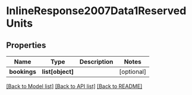 # InlineResponse2007Data1ReservedUnits

## Properties
Name | Type | Description | Notes
------------ | ------------- | ------------- | -------------
**bookings** | **list[object]** |  | [optional] 

[[Back to Model list]](../README.md#documentation-for-models) [[Back to API list]](../README.md#documentation-for-api-endpoints) [[Back to README]](../README.md)

